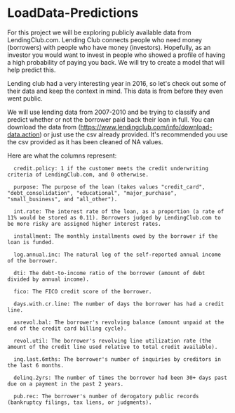 # LoadData-Predictions

For this project we will be exploring publicly available data from LendingClub.com. Lending Club connects people who need money (borrowers) with people who have money (investors). Hopefully, as an investor you would want to invest in people who showed a profile of having a high probability of paying you back. We will try to create a model that will help predict this.

Lending club had a very interesting year in 2016, so let's check out some of their data and keep the context in mind. This data is from before they even went public.

We will use lending data from 2007-2010 and be trying to classify and predict whether or not the borrower paid back their loan in full. You can download the data from (https://www.lendingclub.com/info/download-data.action) or just use the csv already provided. It's recommended you use the csv provided as it has been cleaned of NA values.

Here are what the columns represent:
                          
      credit.policy: 1 if the customer meets the credit underwriting criteria of LendingClub.com, and 0 otherwise.
      
      purpose: The purpose of the loan (takes values "credit_card", "debt_consolidation", "educational", "major_purchase",          "small_business", and "all_other").
      
      int.rate: The interest rate of the loan, as a proportion (a rate of 11% would be stored as 0.11). Borrowers judged by LendingClub.com to be more risky are assigned higher interest rates.
      
      installment: The monthly installments owed by the borrower if the loan is funded.
      
      log.annual.inc: The natural log of the self-reported annual income of the borrower.
      
      dti: The debt-to-income ratio of the borrower (amount of debt divided by annual income).
      
      fico: The FICO credit score of the borrower.
      
      days.with.cr.line: The number of days the borrower has had a credit line.
      
      asrevol.bal: The borrower's revolving balance (amount unpaid at the end of the credit card billing cycle).
      
      revol.util: The borrower's revolving line utilization rate (the amount of the credit line used relative to total credit available).
      
      inq.last.6mths: The borrower's number of inquiries by creditors in the last 6 months.
      
      delinq.2yrs: The number of times the borrower had been 30+ days past due on a payment in the past 2 years.
      
      pub.rec: The borrower's number of derogatory public records (bankruptcy filings, tax liens, or judgments).
